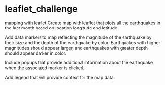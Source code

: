 # leaflet_challenge
mapping with leaflet
Create map with leaflet that plots all the earthquakes in the last month based on location longitude and latitude.

Add data markers to map reflecting the magnitude of the earthquake by their size and the depth of the earthquake by color. Earthquakes with higher magnitudes should appear larger, and earthquakes with greater depth should appear darker in color.

Include popups that provide additional information about the earthquake when the associated marker is clicked.

Add legend that will provide context for the map data.


